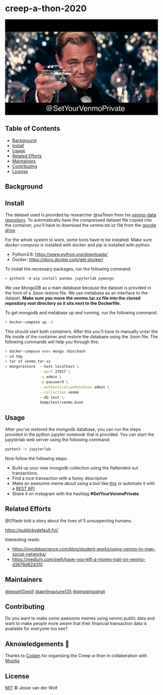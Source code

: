 # creep-a-thon-2020

![Alt text](img/leo.jpg?raw=true "Title")

## Table of Contents

- [Background](#background)
- [Install](#install)
- [Usage](#usage)
- [Related Efforts](#related-efforts)
- [Maintainers](#maintainers)
- [Contributing](#contributing)
- [License](#license)

## Background


## Install

The dataset used is provided by researcher @sa7mon from his [venmo-data repository](https://github.com/sa7mon/venmo-data). To automatically have
the compressed dataset file copied into the container, you'll have to 
download the *venmo.tar.xz* file from the [google drive](https://drive.google.com/drive/folders/1m59TMADiwk3gArT-teUUOBlSKokq51ZL?usp=sharing)

For the whole system to work, some tools have to be installed. Make sure
*docker-compose* is installed with docker and *pip* is installed with python.
* Python3.6: https://www.python.org/downloads/
* Docker:	 https://docs.docker.com/get-docker/

To install the necessary packages, run the following command.
```bash
> python3 -m pip install pandas jupyterlab pymongo
```

We use MongoDB as a main database because the dataset is provided in the
form of a .bson restore file. We use metabase as an interface to the dataset.
**Make sure you move the venmo.tar.xz file into the cloned repository root directory so it sits next to the Dockerfile.**

To get mongodb and metabase up and running, run the following command:
```bash
> docker-compose up -d
```

This should start both containers. After this you'll have to manually untar
the file inside of the container and restore the database using the .bson file. The following commands will help you through this:
```bash
> docker-compose exec mongo /bin/bash
> cd tmp
> tar xf venmo.tar.xz
> mongorestore  --host localhost \
				--port 27017 \
				-u admin \
				-p password \
				--authenticationDatabase admin \
				--collection venmo 
				--db test \
				dump/test/venmo.bson
```

## Usage

After you've restored the mongodb database, you can run the steps provided
in the python jupyter notebook that is provided. You can start the jupyterlab
web server using the following command:
```bash
python3 -m jupyterlab
```

Now follow the following steps:
* Build up your new mongodb collection using the flattended out transactions.
* Find a nice transaction with a funny description
* Make an awesome meme about using a tool like [this](http://apimeme.com/) or automate it with a [REST API](https://rapidapi.com/meme-generator-api-meme-generator-api-default/api/meme-generator)
* Share it on instagram with the hashtag **#SetYourVenmoPrivate**

## Related Efforts

@01fade told a story about the lives of 5 unsuspecting humans.

https://publicbydefault.fyi/

Interesting reads:
* https://nycdatascience.com/blog/student-works/using-venmo-to-map-social-networks/
* https://medium.com/swlh/have-you-left-a-money-trail-on-venmo-d3676d624310

## Maintainers

[@jesseVDwolf](https://github.com/jesseVDwolf)
[@aprilmayjune135](https://github.com/aprilmayjune135)
[@qingqingqingli](https://github.com/qingqingqingli)

## Contributing

Do you want to make some awesome memes using venmo public data and want
to make people more aware that their financial transaction data is available
for everyone too see?


## Aknowledgements :raised_hands:

Thanks to [Codam](https://www.codam.nl/en/) for organising the Creep-a-thon in collaberation with [Mozilla](https://www.mozilla.org/en-US/).

## License

[MIT](LICENSE) © Jesse van der Wolf